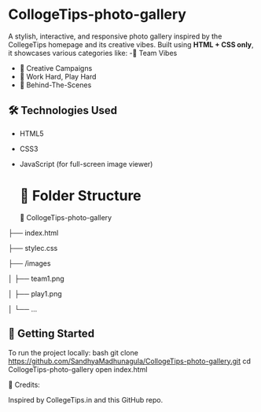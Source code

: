# CollogeTips-photo-gallery
A stylish, interactive, and responsive photo gallery inspired by the CollegeTips homepage and its creative vibes. Built using **HTML + CSS only**, it showcases various categories like:
-🤝 Team Vibes  
- 🎨 Creative Campaigns  
- 🥳 Work Hard, Play Hard  
- 🎥 Behind-The-Scenes

## 🛠️ Technologies Used
- HTML5
- CSS3 
- JavaScript (for full-screen image viewer)

  # 📁 Folder Structure
  📂 CollogeTips-photo-gallery
  
├── index.html

├── stylec.css

├── /images

│ ├── team1.png

│ ├── play1.png

│ └── ...

## 🚀 Getting Started
To run the project locally:
bash
git clone https://github.com/SandhyaMadhunagula/CollogeTips-photo-gallery.git
cd CollogeTips-photo-gallery
open index.html

📢 Credits:

Inspired by CollegeTips.in and this GitHub repo.

